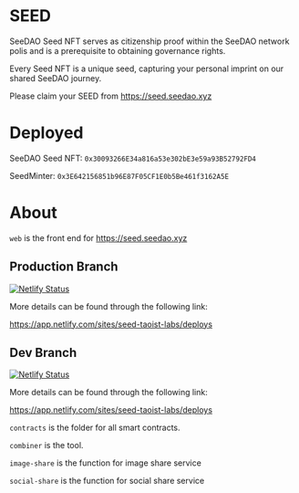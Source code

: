 # SEED

SeeDAO Seed NFT serves as citizenship proof within the SeeDAO network polis and is a prerequisite to obtaining governance rights.

Every Seed NFT is a unique seed, capturing your personal imprint on our shared SeeDAO journey.


Please claim your SEED from https://seed.seedao.xyz

# Deployed

SeeDAO Seed NFT: `0x30093266E34a816a53e302bE3e59a93B52792FD4`

SeedMinter: `0x3E642156851b96E87F05CF1E0b5Be461f3162A5E`

# About

`web` is the front end for https://seed.seedao.xyz

## Production Branch
[![Netlify Status](https://api.netlify.com/api/v1/badges/abeb231a-e02b-47c6-96ce-1359bb59a254/deploy-status)](https://app.netlify.com/sites/seed-taoist-labs/deploys)

More details can be found through the following link:

https://app.netlify.com/sites/seed-taoist-labs/deploys

## Dev Branch
[![Netlify Status](https://api.netlify.com/api/v1/badges/39400ffb-1f18-43f9-87bf-6cd1b5f873b0/deploy-status)](https://app.netlify.com/sites/dev-seed-taoist-labs/deploys)  

More details can be found through the following link:

https://app.netlify.com/sites/seed-taoist-labs/deploys

`contracts` is the folder for all smart contracts.

`combiner` is the tool.

`image-share` is the function for image share service

`social-share` is the function for social share service
